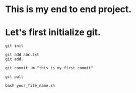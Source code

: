 # This is my end to end project. 
# Let's first initialize git.
```
git init
```


```
git add abc.txt
git add.
```

```
git commit -m "this is my first commit"
```


```
git pull
```

```
bash your_file_name.sh
```